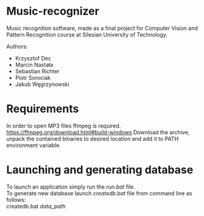 # Music-recognizer

Music recognition software, made as a final project for Computer Vision and Pattern Recognition course at Silesian University of Technology.

Authors:
* Krzysztof Dec
* Marcin Nastała
* Sebastian Richter
* Piotr Sorociak
* Jakub Węgrzynowski

# Requirements
In order to open MP3 files ffmpeg is required. https://ffmpeg.org/download.html#build-windows
Download the archive, unpack the contained binaries to desired location and add it to PATH environment variable.

# Launching and generating database

To launch an application simply run the *run.bat* file.  
To generate new database launch *createdb.bat* file from command line as follows:  
         createdb.bat *data_path*   

